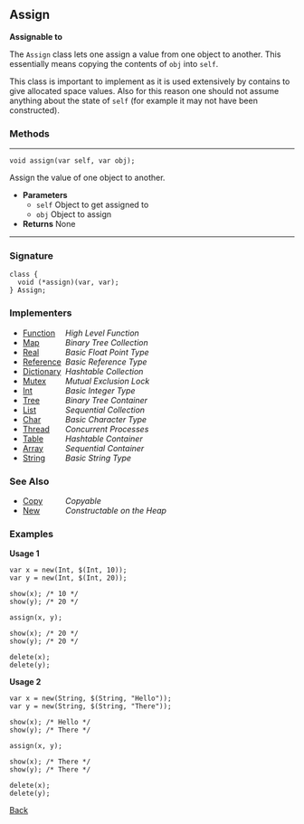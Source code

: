 Assign
------
__Assignable to__

The `Assign` class lets one assign a value from one object to another. This essentially means copying the contents of `obj` into `self`.

This class is important to implement as it is used extensively by contains to give allocated space values. Also for this reason one should not assume anything about the state of `self` (for example it may not have been constructed).


### Methods

-------------------------------

    void assign(var self, var obj);

Assign the value of one object to another.

* __Parameters__
    * `self` Object to get assigned to
    * `obj` Object to assign
* __Returns__ None

------------------------------- 


### Signature


    class {
      void (*assign)(var, var);
    } Assign;    
    

### Implementers

* <span style="width:75px; float:left;">[Function](function)</span> _High Level Function_
* <span style="width:75px; float:left;">[Map](map)</span> _Binary Tree Collection_
* <span style="width:75px; float:left;">[Real](real)</span> _Basic Float Point Type_
* <span style="width:75px; float:left;">[Reference](reference)</span> _Basic Reference Type_
* <span style="width:75px; float:left;">[Dictionary](dictionary)</span> _Hashtable Collection_
* <span style="width:75px; float:left;">[Mutex](mutex)</span> _Mutual Exclusion Lock_
* <span style="width:75px; float:left;">[Int](int)</span> _Basic Integer Type_
* <span style="width:75px; float:left;">[Tree](tree)</span> _Binary Tree Container_
* <span style="width:75px; float:left;">[List](list)</span> _Sequential Collection_
* <span style="width:75px; float:left;">[Char](char)</span> _Basic Character Type_
* <span style="width:75px; float:left;">[Thread](thread)</span> _Concurrent Processes_
* <span style="width:75px; float:left;">[Table](table)</span> _Hashtable Container_
* <span style="width:75px; float:left;">[Array](array)</span> _Sequential Container_
* <span style="width:75px; float:left;">[String](string)</span> _Basic String Type_


### See Also

* <span style="width:75px; float:left;">[Copy](copy)</span> _Copyable_
* <span style="width:75px; float:left;">[New](new)</span> _Constructable on the Heap_


### Examples

__Usage 1__

    var x = new(Int, $(Int, 10));
    var y = new(Int, $(Int, 20));
    
    show(x); /* 10 */
    show(y); /* 20 */

    assign(x, y);
    
    show(x); /* 20 */
    show(y); /* 20 */
    
    delete(x);
    delete(y);


__Usage 2__

    var x = new(String, $(String, "Hello"));
    var y = new(String, $(String, "There"));
    
    show(x); /* Hello */
    show(y); /* There */
    
    assign(x, y);
    
    show(x); /* There */
    show(y); /* There */
    
    delete(x);
    delete(y);

[Back](/documentation)
